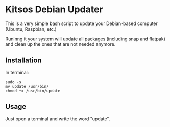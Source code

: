 # Kitsos Debian Updater

This is a very simple bash script to update your Debian-based computer (Ubuntu, Raspbian, etc.)

Runinng it your system will update all packages (including snap and flatpak) and clean up the ones that are not needed anymore.

## Installation

In terminal:

```
sudo -s
mv update /usr/bin/
chmod +x /usr/bin/update
```

## Usage

Just open a terminal and write the word "update".
